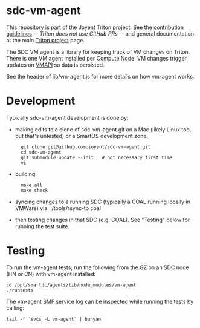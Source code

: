 <!--
    This Source Code Form is subject to the terms of the Mozilla Public
    License, v. 2.0. If a copy of the MPL was not distributed with this
    file, You can obtain one at http://mozilla.org/MPL/2.0/.
-->

<!--
    Copyright (c) 2016, Joyent, Inc.
-->


# sdc-vm-agent

This repository is part of the Joyent Triton project. See the [contribution
guidelines](https://github.com/joyent/triton/blob/master/CONTRIBUTING.md) --
*Triton does not use GitHub PRs* -- and general documentation at the main
[Triton project](https://github.com/joyent/triton) page.

The SDC VM agent is a library for keeping track of VM changes on Triton.
There is one VM agent installed per Compute Node. VM changes trigger updates
on [VMAPI](https://github.com/joyent/sdc-vmapi) so data is persisted.

See the header of lib/vm-agent.js for more details on how vm-agent works.


# Development

Typically sdc-vm-agent development is done by:

- making edits to a clone of sdc-vm-agent.git on a Mac (likely Linux too, but
  that's untested) or a SmartOS development zone,

        git clone git@github.com:joyent/sdc-vm-agent.git
        cd sdc-vm-agent
        git submodule update --init   # not necessary first time
        vi

- building:

        make all
        make check

- syncing changes to a running SDC (typically a COAL running locally in VMWare)
  via:
        ./tools/rsync-to coal

- then testing changes in that SDC (e.g. COAL).
  See "Testing" below for running the test suite.


# Testing

To run the vm-agent tests, run the following from the GZ on an SDC node (HN or
CN) with vm-agent installed:

    cd /opt/smartdc/agents/lib/node_modules/vm-agent
    ./runtests

The vm-agent SMF service log can be inspected while running the tests by calling:

    tail -f `svcs -L vm-agent` | bunyan
